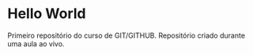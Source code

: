 # Hello World
 Primeiro repositório do curso de GIT/GITHUB.
 Repositório criado durante uma aula ao vivo.
